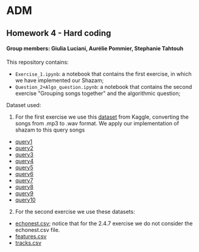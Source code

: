 # ADM
## Homework 4 - Hard coding
#### Group members: Giulia Luciani, Aurélie Pommier, Stephanie Tahtouh

This repository contains:
- ```Exercise_1.ipynb```: a notebook that contains the first exercise, in which we have implemented our Shazam;
- ```Question_2+Algo_question.ipynb```: a notebook that contains the second exercise "Grouping songs together" and the algorithmic question;

Dataset used:
1) For the first exercise we use this  [dataset](https://www.kaggle.com/dhrumil140396/mp3s32k) from Kaggle, converting the songs from .mp3 to .wav format. We apply our implementation of shazam to this query songs 
  - [query1](https://sapienza2021adm.s3.eu-south-1.amazonaws.com/hw4/queries/track1.wav)
  - [query2](https://sapienza2021adm.s3.eu-south-1.amazonaws.com/hw4/queries/track2.wav)
  - [query3](https://sapienza2021adm.s3.eu-south-1.amazonaws.com/hw4/queries/track3.wav)
  - [query4](https://sapienza2021adm.s3.eu-south-1.amazonaws.com/hw4/queries/track4.wav)
  - [query5](https://sapienza2021adm.s3.eu-south-1.amazonaws.com/hw4/queries/track5.wav)
  - [query6](https://sapienza2021adm.s3.eu-south-1.amazonaws.com/hw4/queries/track6.wav)
  - [query7](https://sapienza2021adm.s3.eu-south-1.amazonaws.com/hw4/queries/track7.wav)
  - [query8](https://sapienza2021adm.s3.eu-south-1.amazonaws.com/hw4/queries/track8.wav)
  - [query9](https://sapienza2021adm.s3.eu-south-1.amazonaws.com/hw4/queries/track9.wav)
  - [query10](https://sapienza2021adm.s3.eu-south-1.amazonaws.com/hw4/queries/track10.wav)
2) For the second exercise we use these datasets:
 - [echonest.csv](https://sapienza2021adm.s3.eu-south-1.amazonaws.com/hw4/echonest.csv);  notice that for the 2.4.7 exercise we do not consider the echonest.csv file.
 - [features.csv](https://sapienza2021adm.s3.eu-south-1.amazonaws.com/hw4/features.csv)
 - [tracks.csv](https://sapienza2021adm.s3.eu-south-1.amazonaws.com/hw4/tracks.csv)

